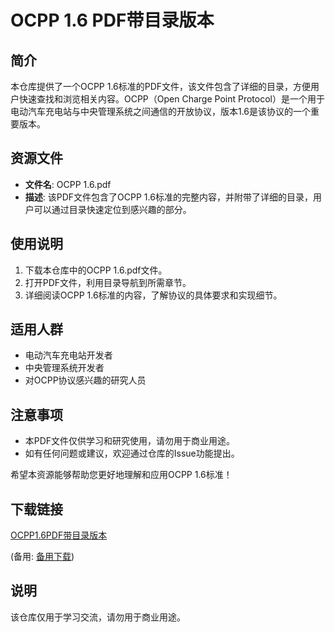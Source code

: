 # OCPP 1.6 PDF带目录版本

## 简介
本仓库提供了一个OCPP 1.6标准的PDF文件，该文件包含了详细的目录，方便用户快速查找和浏览相关内容。OCPP（Open Charge Point Protocol）是一个用于电动汽车充电站与中央管理系统之间通信的开放协议，版本1.6是该协议的一个重要版本。

## 资源文件
- **文件名**: OCPP 1.6.pdf
- **描述**: 该PDF文件包含了OCPP 1.6标准的完整内容，并附带了详细的目录，用户可以通过目录快速定位到感兴趣的部分。

## 使用说明
1. 下载本仓库中的OCPP 1.6.pdf文件。
2. 打开PDF文件，利用目录导航到所需章节。
3. 详细阅读OCPP 1.6标准的内容，了解协议的具体要求和实现细节。

## 适用人群
- 电动汽车充电站开发者
- 中央管理系统开发者
- 对OCPP协议感兴趣的研究人员

## 注意事项
- 本PDF文件仅供学习和研究使用，请勿用于商业用途。
- 如有任何问题或建议，欢迎通过仓库的Issue功能提出。

希望本资源能够帮助您更好地理解和应用OCPP 1.6标准！

## 下载链接
[OCPP1.6PDF带目录版本](https://pan.quark.cn/s/d8ec39ee20a5) 

(备用: [备用下载](https://pan.baidu.com/s/1-zQ7OEb2Zs0xtqqqXysaqQ?pwd=1234))

## 说明

该仓库仅用于学习交流，请勿用于商业用途。
